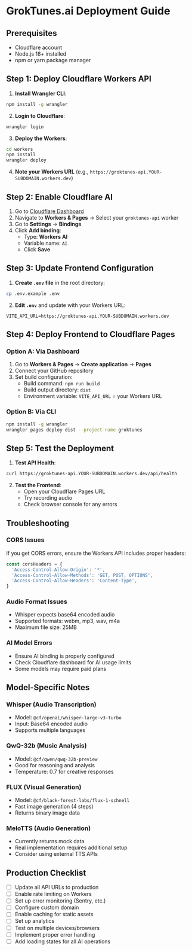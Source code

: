 # GrokTunes.ai Deployment Guide

## Prerequisites
- Cloudflare account
- Node.js 18+ installed
- npm or yarn package manager

## Step 1: Deploy Cloudflare Workers API

1. **Install Wrangler CLI**:
```bash
npm install -g wrangler
```

2. **Login to Cloudflare**:
```bash
wrangler login
```

3. **Deploy the Workers**:
```bash
cd workers
npm install
wrangler deploy
```

4. **Note your Workers URL** (e.g., `https://groktunes-api.YOUR-SUBDOMAIN.workers.dev`)

## Step 2: Enable Cloudflare AI

1. Go to [Cloudflare Dashboard](https://dash.cloudflare.com)
2. Navigate to **Workers & Pages** → Select your `groktunes-api` worker
3. Go to **Settings** → **Bindings**
4. Click **Add binding**:
   - Type: **Workers AI**
   - Variable name: `AI`
   - Click **Save**

## Step 3: Update Frontend Configuration

1. **Create `.env` file** in the root directory:
```bash
cp .env.example .env
```

2. **Edit `.env`** and update with your Workers URL:
```
VITE_API_URL=https://groktunes-api.YOUR-SUBDOMAIN.workers.dev
```

## Step 4: Deploy Frontend to Cloudflare Pages

### Option A: Via Dashboard
1. Go to **Workers & Pages** → **Create application** → **Pages**
2. Connect your GitHub repository
3. Set build configuration:
   - Build command: `npm run build`
   - Build output directory: `dist`
   - Environment variable: `VITE_API_URL` = your Workers URL

### Option B: Via CLI
```bash
npm install -g wrangler
wrangler pages deploy dist --project-name groktunes
```

## Step 5: Test the Deployment

1. **Test API Health**:
```bash
curl https://groktunes-api.YOUR-SUBDOMAIN.workers.dev/api/health
```

2. **Test the Frontend**:
   - Open your Cloudflare Pages URL
   - Try recording audio
   - Check browser console for any errors

## Troubleshooting

### CORS Issues
If you get CORS errors, ensure the Workers API includes proper headers:
```javascript
const corsHeaders = {
  'Access-Control-Allow-Origin': '*',
  'Access-Control-Allow-Methods': 'GET, POST, OPTIONS',
  'Access-Control-Allow-Headers': 'Content-Type',
}
```

### Audio Format Issues
- Whisper expects base64 encoded audio
- Supported formats: webm, mp3, wav, m4a
- Maximum file size: 25MB

### AI Model Errors
- Ensure AI binding is properly configured
- Check Cloudflare dashboard for AI usage limits
- Some models may require paid plans

## Model-Specific Notes

### Whisper (Audio Transcription)
- Model: `@cf/openai/whisper-large-v3-turbo`
- Input: Base64 encoded audio
- Supports multiple languages

### QwQ-32b (Music Analysis)
- Model: `@cf/qwen/qwq-32b-preview`
- Good for reasoning and analysis
- Temperature: 0.7 for creative responses

### FLUX (Visual Generation)
- Model: `@cf/black-forest-labs/flux-1-schnell`
- Fast image generation (4 steps)
- Returns binary image data

### MeloTTS (Audio Generation)
- Currently returns mock data
- Real implementation requires additional setup
- Consider using external TTS APIs

## Production Checklist

- [ ] Update all API URLs to production
- [ ] Enable rate limiting on Workers
- [ ] Set up error monitoring (Sentry, etc.)
- [ ] Configure custom domain
- [ ] Enable caching for static assets
- [ ] Set up analytics
- [ ] Test on multiple devices/browsers
- [ ] Implement proper error handling
- [ ] Add loading states for all AI operations